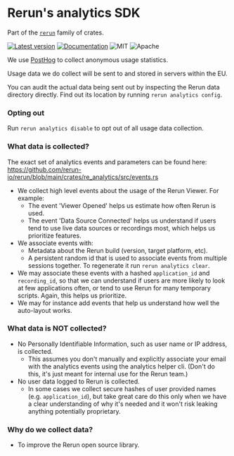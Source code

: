 # Rerun's analytics SDK

Part of the [`rerun`](https://github.com/rerun-io/rerun) family of crates.

[![Latest version](https://img.shields.io/crates/v/re_analytics.svg)](https://crates.io/crates/re_analytics)
[![Documentation](https://docs.rs/re_analytics/badge.svg)](https://docs.rs/re_analytics)
![MIT](https://img.shields.io/badge/license-MIT-blue.svg)
![Apache](https://img.shields.io/badge/license-Apache-blue.svg)

We use [PostHog](https://posthog.com/) to collect anonymous usage statistics.

Usage data we do collect will be sent to and stored in servers within the EU.

You can audit the actual data being sent out by inspecting the Rerun data directory directly.
Find out its location by running `rerun analytics config`.


### Opting out
Run `rerun analytics disable` to opt out of all usage data collection.

### What data is collected?
The exact set of analytics events and parameters can be found here: <https://github.com/rerun-io/rerun/blob/main/crates/re_analytics/src/events.rs>

- We collect high level events about the usage of the Rerun Viewer. For example:
    - The event 'Viewer Opened' helps us estimate how often Rerun is used.
    - The event 'Data Source Connected' helps us understand if users tend to use live
    data sources or recordings most, which helps us prioritize features.
- We associate events with:
    - Metadata about the Rerun build (version, target platform, etc).
    - A persistent random id that is used to associate events from
        multiple sessions together. To regenerate it run `rerun analytics clear`.
- We may associate these events with a hashed `application_id` and `recording_id`,
    so that we can understand if users are more likely to look at few applications often,
    or tend to use Rerun for many temporary scripts. Again, this helps us prioritize.
- We may for instance add events that help us understand how well the auto-layout works.

### What data is NOT collected?
- No Personally Identifiable Information, such as user name or IP address, is collected.
    - This assumes you don't manually and explicitly associate your email with
    the analytics events using the analytics helper cli.
    (Don't do this, it's just meant for internal use for the Rerun team.)
- No user data logged to Rerun is collected.
    - In some cases we collect secure hashes of user provided names (e.g. `application_id`),
    but take great care do this only when we have a clear understanding of why it's needed
    and it won't risk leaking anything potentially proprietary.

### Why do we collect data?
- To improve the Rerun open source library.
